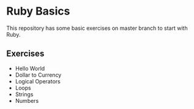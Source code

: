 Ruby Basics
========

This repository has some basic exercises on master branch to start with Ruby.

## Exercises

* Hello World
* Dollar to Currency
* Logical Operators
* Loops
* Strings
* Numbers